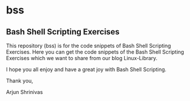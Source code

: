 bss
===

Bash Shell Scripting Exercises
------------------------------

This repository (bss) is for the code snippets of Bash Shell Scripting Exercises.
Here you can get the code snippets of the Bash Shell Scripting Exercises which we
want to share from our blog Linux-Library.

I hope you all enjoy and have a great joy with Bash Shell Scripting.

Thank you,

Arjun Shrinivas
